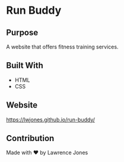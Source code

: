 # Run Buddy

## Purpose
A website that offers fitness training services.

## Built With
* HTML
* CSS

## Website
https://lwjones.github.io/run-buddy/

## Contribution
Made with ❤️ by Lawrence Jones

